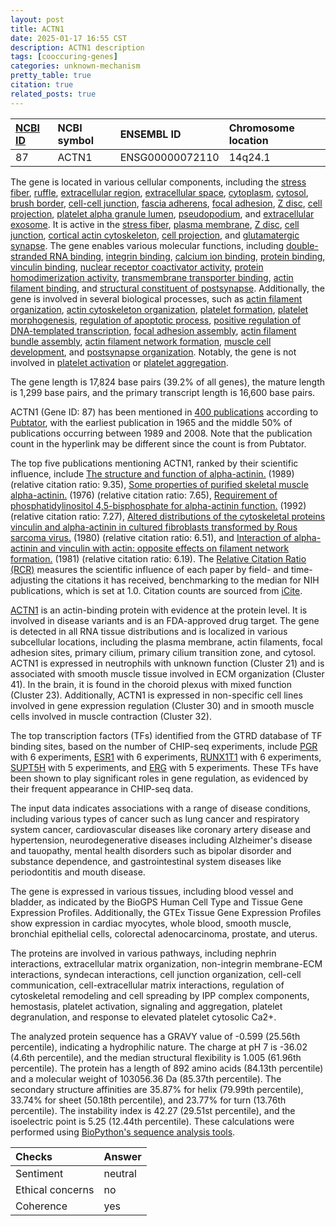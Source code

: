 ```yaml
---
layout: post
title: ACTN1
date: 2025-01-17 16:55 CST
description: ACTN1 description
tags: [cooccuring-genes]
categories: unknown-mechanism
pretty_table: true
citation: true
related_posts: true
---
```




| [NCBI ID](https://www.ncbi.nlm.nih.gov/gene/87) | NCBI symbol | ENSEMBL ID | Chromosome location |
| :-------- | :------- | :-------- | :------- |
| 87  | ACTN1 | ENSG00000072110 | 14q24.1|14q22-q24 



The gene is located in various cellular components, including the [stress fiber](https://amigo.geneontology.org/amigo/term/GO:0001725), [ruffle](https://amigo.geneontology.org/amigo/term/GO:0001726), [extracellular region](https://amigo.geneontology.org/amigo/term/GO:0005576), [extracellular space](https://amigo.geneontology.org/amigo/term/GO:0005615), [cytoplasm](https://amigo.geneontology.org/amigo/term/GO:0005737), [cytosol](https://amigo.geneontology.org/amigo/term/GO:0005829), [brush border](https://amigo.geneontology.org/amigo/term/GO:0005903), [cell-cell junction](https://amigo.geneontology.org/amigo/term/GO:0005911), [fascia adherens](https://amigo.geneontology.org/amigo/term/GO:0005916), [focal adhesion](https://amigo.geneontology.org/amigo/term/GO:0005925), [Z disc](https://amigo.geneontology.org/amigo/term/GO:0030018), [cell projection](https://amigo.geneontology.org/amigo/term/GO:0042995), [platelet alpha granule lumen](https://amigo.geneontology.org/amigo/term/GO:0031093), [pseudopodium](https://amigo.geneontology.org/amigo/term/GO:0031143), and [extracellular exosome](https://amigo.geneontology.org/amigo/term/GO:0070062). It is active in the [stress fiber](https://amigo.geneontology.org/amigo/term/GO:0001725), [plasma membrane](https://amigo.geneontology.org/amigo/term/GO:0005886), [Z disc](https://amigo.geneontology.org/amigo/term/GO:0030018), [cell junction](https://amigo.geneontology.org/amigo/term/GO:0030054), [cortical actin cytoskeleton](https://amigo.geneontology.org/amigo/term/GO:0030864), [cell projection](https://amigo.geneontology.org/amigo/term/GO:0042995), and [glutamatergic synapse](https://amigo.geneontology.org/amigo/term/GO:0098978). The gene enables various molecular functions, including [double-stranded RNA binding](https://amigo.geneontology.org/amigo/term/GO:0003725), [integrin binding](https://amigo.geneontology.org/amigo/term/GO:0005178), [calcium ion binding](https://amigo.geneontology.org/amigo/term/GO:0005509), [protein binding](https://amigo.geneontology.org/amigo/term/GO:0005515), [vinculin binding](https://amigo.geneontology.org/amigo/term/GO:0017166), [nuclear receptor coactivator activity](https://amigo.geneontology.org/amigo/term/GO:0030374), [protein homodimerization activity](https://amigo.geneontology.org/amigo/term/GO:0042803), [transmembrane transporter binding](https://amigo.geneontology.org/amigo/term/GO:0044325), [actin filament binding](https://amigo.geneontology.org/amigo/term/GO:0051015), and [structural constituent of postsynapse](https://amigo.geneontology.org/amigo/term/GO:0099186). Additionally, the gene is involved in several biological processes, such as [actin filament organization](https://amigo.geneontology.org/amigo/term/GO:0007015), [actin cytoskeleton organization](https://amigo.geneontology.org/amigo/term/GO:0030036), [platelet formation](https://amigo.geneontology.org/amigo/term/GO:0030220), [platelet morphogenesis](https://amigo.geneontology.org/amigo/term/GO:0036344), [regulation of apoptotic process](https://amigo.geneontology.org/amigo/term/GO:0042803), [positive regulation of DNA-templated transcription](https://amigo.geneontology.org/amigo/term/GO:0045893), [focal adhesion assembly](https://amigo.geneontology.org/amigo/term/GO:0048041), [actin filament bundle assembly](https://amigo.geneontology.org/amigo/term/GO:0051017), [actin filament network formation](https://amigo.geneontology.org/amigo/term/GO:0051639), [muscle cell development](https://amigo.geneontology.org/amigo/term/GO:0055001), and [postsynapse organization](https://amigo.geneontology.org/amigo/term/GO:0099173). Notably, the gene is not involved in [platelet activation](https://amigo.geneontology.org/amigo/term/GO:0030168) or [platelet aggregation](https://amigo.geneontology.org/amigo/term/GO:0070527).


The gene length is 17,824 base pairs (39.2% of all genes), the mature length is 1,299 base pairs, and the primary transcript length is 16,600 base pairs.


ACTN1 (Gene ID: 87) has been mentioned in [400 publications](https://pubmed.ncbi.nlm.nih.gov/?term=%22ACTN1%22) according to [Pubtator](https://academic.oup.com/nar/article/47/W1/W587/5494727), with the earliest publication in 1965 and the middle 50% of publications occurring between 1989 and 2008. Note that the publication count in the hyperlink may be different since the count is from Pubtator.


The top five publications mentioning ACTN1, ranked by their scientific influence, include [The structure and function of alpha-actinin.](https://pubmed.ncbi.nlm.nih.gov/2671039) (1989) (relative citation ratio: 9.35), [Some properties of purified skeletal muscle alpha-actinin.](https://pubmed.ncbi.nlm.nih.gov/977599) (1976) (relative citation ratio: 7.65), [Requirement of phosphatidylinositol 4,5-bisphosphate for alpha-actinin function.](https://pubmed.ncbi.nlm.nih.gov/1326084) (1992) (relative citation ratio: 7.27), [Altered distributions of the cytoskeletal proteins vinculin and alpha-actinin in cultured fibroblasts transformed by Rous sarcoma virus.](https://pubmed.ncbi.nlm.nih.gov/6256755) (1980) (relative citation ratio: 6.51), and [Interaction of alpha-actinin and vinculin with actin: opposite effects on filament network formation.](https://pubmed.ncbi.nlm.nih.gov/6789327) (1981) (relative citation ratio: 6.19). The [Relative Citation Ratio (RCR)](https://journals.plos.org/plosbiology/article?id=10.1371/journal.pbio.1002541) measures the scientific influence of each paper by field- and time-adjusting the citations it has received, benchmarking to the median for NIH publications, which is set at 1.0. Citation counts are sourced from [iCite](https://icite.od.nih.gov).


[ACTN1](https://www.proteinatlas.org/ENSG00000072110-ACTN1) is an actin-binding protein with evidence at the protein level. It is involved in disease variants and is an FDA-approved drug target. The gene is detected in all RNA tissue distributions and is localized in various subcellular locations, including the plasma membrane, actin filaments, focal adhesion sites, primary cilium, primary cilium transition zone, and cytosol. ACTN1 is expressed in neutrophils with unknown function (Cluster 21) and is associated with smooth muscle tissue involved in ECM organization (Cluster 41). In the brain, it is found in the choroid plexus with mixed function (Cluster 23). Additionally, ACTN1 is expressed in non-specific cell lines involved in gene expression regulation (Cluster 30) and in smooth muscle cells involved in muscle contraction (Cluster 32).


The top transcription factors (TFs) identified from the GTRD database of TF binding sites, based on the number of CHIP-seq experiments, include [PGR](https://www.ncbi.nlm.nih.gov/gene/5241) with 6 experiments, [ESR1](https://www.ncbi.nlm.nih.gov/gene/2099) with 6 experiments, [RUNX1T1](https://www.ncbi.nlm.nih.gov/gene/862) with 6 experiments, [SUPT5H](https://www.ncbi.nlm.nih.gov/gene/6829) with 5 experiments, and [ERG](https://www.ncbi.nlm.nih.gov/gene/2078) with 5 experiments. These TFs have been shown to play significant roles in gene regulation, as evidenced by their frequent appearance in CHIP-seq data.



The input data indicates associations with a range of disease conditions, including various types of cancer such as lung cancer and respiratory system cancer, cardiovascular diseases like coronary artery disease and hypertension, neurodegenerative diseases including Alzheimer's disease and tauopathy, mental health disorders such as bipolar disorder and substance dependence, and gastrointestinal system diseases like periodontitis and mouth disease.



The gene is expressed in various tissues, including blood vessel and bladder, as indicated by the BioGPS Human Cell Type and Tissue Gene Expression Profiles. Additionally, the GTEx Tissue Gene Expression Profiles show expression in cardiac myocytes, whole blood, smooth muscle, bronchial epithelial cells, colorectal adenocarcinoma, prostate, and uterus.


The proteins are involved in various pathways, including nephrin interactions, extracellular matrix organization, non-integrin membrane-ECM interactions, syndecan interactions, cell junction organization, cell-cell communication, cell-extracellular matrix interactions, regulation of cytoskeletal remodeling and cell spreading by IPP complex components, hemostasis, platelet activation, signaling and aggregation, platelet degranulation, and response to elevated platelet cytosolic Ca2+.



The analyzed protein sequence has a GRAVY value of -0.599 (25.56th percentile), indicating a hydrophilic nature. The charge at pH 7 is -36.02 (4.6th percentile), and the median structural flexibility is 1.005 (61.96th percentile). The protein has a length of 892 amino acids (84.13th percentile) and a molecular weight of 103056.36 Da (85.37th percentile). The secondary structure affinities are 35.87% for helix (79.99th percentile), 33.74% for sheet (50.18th percentile), and 23.77% for turn (13.76th percentile). The instability index is 42.27 (29.51st percentile), and the isoelectric point is 5.25 (12.44th percentile). These calculations were performed using [BioPython's sequence analysis tools](https://biopython.org/docs/1.75/api/Bio.SeqUtils.ProtParam.html).





| Checks    | Answer |
| :-------- | :------- |
| Sentiment  | neutral   |
| Ethical concerns | no     |
| Coherence    | yes    |